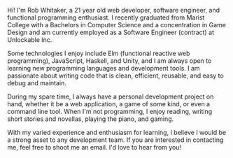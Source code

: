 Hi! I'm Rob Whitaker, a 21 year old web developer, software engineer, and functional programming enthusiast. I recently graduated from Marist College with a Bachelors in Computer Science and a concentration in Game Design and am currently employed as a Software Engineer (contract) at Unlockable Inc.

Some technologies I enjoy include Elm (functional reactive web programming), JavaScript, Haskell, and Unity, and I am always open to learning new programming languages and development tools. I am passionate about writing code that is clean, efficient, reusable, and easy to debug and maintain.

During my spare time, I always have a personal development project on hand, whether it be a web application, a game of some kind, or even a command line tool. When I'm not programming, I enjoy reading, writing short stories and novellas, playing the piano, and gaming.

With my varied experience and enthusiasm for learning, I believe I would be a strong asset to any development team. If you are interested in contacting me, feel free to shoot me an email. I'd love to hear from you!
